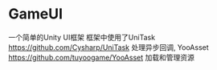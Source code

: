# GameUI
一个简单的Unity UI框架
框架中使用了UniTask https://github.com/Cysharp/UniTask 处理异步回调,
YooAsset https://github.com/tuyoogame/YooAsset 加载和管理资源
